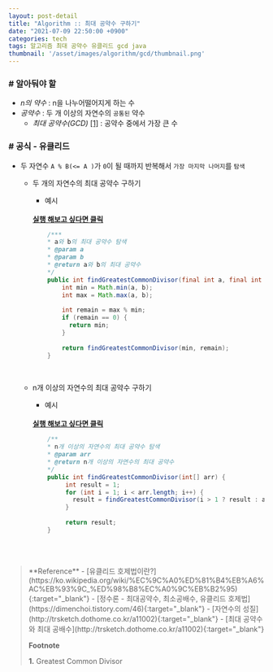 ```yaml
---
layout: post-detail
title: "Algorithm :: 최대 공약수 구하기"
date: "2021-07-09 22:50:00 +0900"
categories: tech
tags: 알고리즘 최대 공약수 유클리드 gcd java
thumbnail: '/asset/images/algorithm/gcd/thumbnail.png'
---
```


### # 알아둬야 할
- *n의 약수* : n을 나누어떨어지게 하는 수
- *공약수* : 두 개 이상의 자연수의 `공통된` 약수 
    - *최대 공약수(GCD)* <a href="#footnote-1" class="footnote">[1]</a> : 공약수 중에서 가장 큰 수   
     


### # 공식 - 유클리드
- 두 자연수 `A % B(<= A )`가 `0`이 될 때까지 반복해서 `가장 마지막 나머지`를 `탐색`
   
   - 두 개의 자연수의 최대 공약수 구하기
        - 예시
                
        <br/>
        <a href="https://ideone.com/IsELsp" target="_blank">
            <strong><i class="fas fa-play-circle"></i> 실행 해보고 싶다면 클릭</strong>
        </a>
    
        ```java
            /***
            * a와 b의 최대 공약수 탐색
            * @param a
            * @param b
            * @return a와 b의 최대 공약수
            */
            public int findGreatestCommonDivisor(final int a, final int b) {
                int min = Math.min(a, b);
                int max = Math.max(a, b);
                
                int remain = max % min;
                if (remain == 0) {
                  return min;
                }
                
                return findGreatestCommonDivisor(min, remain);
            }
        ```
        <br/>

   - n개 이상의 자연수의 최대 공약수 구하기
        - 예시
        
        <br/>
        <a href="https://ideone.com/e3Rojj" target="_blank">
           <strong><i class="fas fa-play-circle"></i> 실행 해보고 싶다면 클릭</strong>
        </a> 
        
        ```java
            /**
            * n개 이상의 자연수의 최대 공약수 탐색
            * @param arr
            * @return n개 이상의 자연수의 최대 공약수
            */
            public int findGreatestCommonDivisor(int[] arr) {
                 int result = 1;
                 for (int i = 1; i < arr.length; i++) {
                   result = findGreatestCommonDivisor(i > 1 ? result : arr[i - 1], arr[i]);
                 }
                
                 return result;
            }
        ```

<br/>
<br/>


<blockquote markdown="1">
**Reference**
- [유클리드 호제법이란?](https://ko.wikipedia.org/wiki/%EC%9C%A0%ED%81%B4%EB%A6%AC%EB%93%9C_%ED%98%B8%EC%A0%9C%EB%B2%95){:target="_blank"}
- [정수론 - 최대공약수, 최소공배수, 유클리드 호제법](https://dimenchoi.tistory.com/46){:target="_blank"}
- [자연수의 성질](http://trsketch.dothome.co.kr/a11002){:target="_blank"}
- [최대 공약수와 최대 공배수](http://trsketch.dothome.co.kr/a11002){:target="_blank"}
<br/>

**Footnote**
<p id="footnote-1" class="footnote-desc">
    <strong class="number">1.</strong> Greatest Common Divisor 
</p>
</blockquote>





